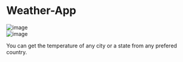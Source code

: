 # Weather-App

![image](https://github.com/nbhargavi-24/Weather-App/assets/163198009/a1b35baf-3703-408f-afef-18f413ec5e38) <br>
![image](https://github.com/nbhargavi-24/Weather-App/assets/163198009/d68771a5-f0c1-4b47-a7db-6ac01bc08fd2) <br>

You can get the temperature of any city or a state from any prefered country.




